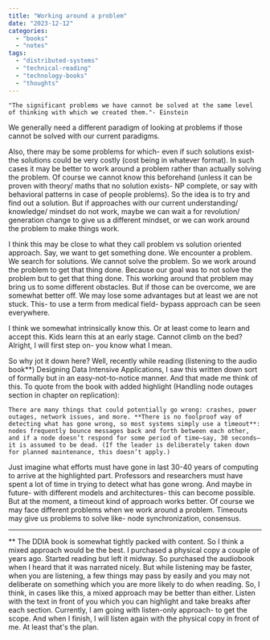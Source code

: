 ```yaml
---
title: "Working around a problem"
date: "2023-12-12"
categories: 
  - "books"
  - "notes"
tags: 
  - "distributed-systems"
  - "technical-reading"
  - "technology-books"
  - "thoughts"
---
```


`"The significant problems we have cannot be solved at the same level of thinking with which we created them."- Einstein`

We generally need a different paradigm of looking at problems if those cannot be solved with our current paradigms.

Also, there may be some problems for which- even if such solutions exist- the solutions could be very costly (cost being in whatever format). In such cases it may be better to work around a problem rather than actually solving the problem. Of course we cannot know this beforehand (unless it can be proven with theory/ maths that no solution exists- NP complete, or say with behavioral patterns in case of people problems). So the idea is to try and find out a solution. But if approaches with our current understanding/ knowledge/ mindset do not work, maybe we can wait a for revolution/ generation change to give us a different mindset, or we can work around the problem to make things work.

I think this may be close to what they call problem vs solution oriented approach. Say, we want to get something done. We encounter a problem. We search for solutions. We cannot solve the problem. So we work around the problem to get that thing done. Because our goal was to not solve the problem but to get that thing done. This working around that problem may bring us to some different obstacles. But if those can be overcome, we are somewhat better off. We may lose some advantages but at least we are not stuck. This- to use a term from medical field- bypass approach can be seen everywhere.

I think we somewhat intrinsically know this. Or at least come to learn and accept this. Kids learn this at an early stage. Cannot climb on the bed? Alright, I will first step on- you know what I mean.

So why jot it down here? Well, recently while reading (listening to the audio book\*\*) Designing Data Intensive Applications, I saw this written down sort of formally but in an easy-not-to-notice manner. And that made me think of this. To quote from the book with added highlight (Handling node outages section in chapter on replication):

`There are many things that could potentially go wrong: crashes, power outages, network issues, and more. **There is no foolproof way of detecting what has gone wrong, so most systems simply use a timeout**: nodes frequently bounce messages back and forth between each other, and if a node doesn’t respond for some period of time—say, 30 seconds—it is assumed to be dead. (If the leader is deliberately taken down for planned maintenance, this doesn’t apply.)`

Just imagine what efforts must have gone in last 30-40 years of computing to arrive at the highlighted part. Professors and researchers must have spent a lot of time in trying to detect what has gone wrong. And maybe in future- with different models and architectures- this can become possible. But at the moment, a timeout kind of approach works better. Of course we may face different problems when we work around a problem. Timeouts may give us problems to solve like- node synchronization, consensus.

* * *

\*\* The DDIA book is somewhat tightly packed with content. So I think a mixed approach would be the best. I purchased a physical copy a couple of years ago. Started reading but left it midway. So purchased the audiobook when I heard that it was narrated nicely. But while listening may be faster, when you are listening, a few things may pass by easily and you may not deliberate on something which you are more likely to do when reading. So, I think, in cases like this, a mixed approach may be better than either. Listen with the text in front of you which you can highlight and take breaks after each section. Currently, I am going with listen-only approach- to get the scope. And when I finish, I will listen again with the physical copy in front of me. At least that's the plan.
